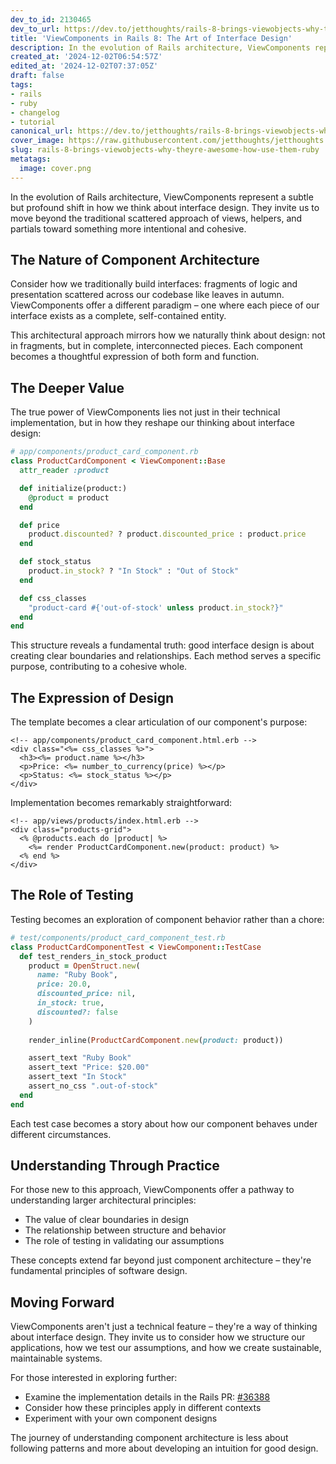 ```yaml
---
dev_to_id: 2130465
dev_to_url: https://dev.to/jetthoughts/rails-8-brings-viewobjects-why-theyre-awesome-and-how-to-use-them-323c
title: 'ViewComponents in Rails 8: The Art of Interface Design'
description: In the evolution of Rails architecture, ViewComponents represent a subtle but profound shift in how...
created_at: '2024-12-02T06:54:57Z'
edited_at: '2024-12-02T07:37:05Z'
draft: false
tags:
- rails
- ruby
- changelog
- tutorial
canonical_url: https://dev.to/jetthoughts/rails-8-brings-viewobjects-why-theyre-awesome-and-how-to-use-them-323c
cover_image: https://raw.githubusercontent.com/jetthoughts/jetthoughts.github.io/master/content/blog/rails-8-brings-viewobjects-why-theyre-awesome-how-use-them-ruby/cover.png
slug: rails-8-brings-viewobjects-why-theyre-awesome-how-use-them-ruby
metatags:
  image: cover.png
---
```

In the evolution of Rails architecture, ViewComponents represent a subtle but profound shift in how we think about interface design. They invite us to move beyond the traditional scattered approach of views, helpers, and partials toward something more intentional and cohesive.

## The Nature of Component Architecture

Consider how we traditionally build interfaces: fragments of logic and presentation scattered across our codebase like leaves in autumn. ViewComponents offer a different paradigm – one where each piece of our interface exists as a complete, self-contained entity.

This architectural approach mirrors how we naturally think about design: not in fragments, but in complete, interconnected pieces. Each component becomes a thoughtful expression of both form and function.

## The Deeper Value

The true power of ViewComponents lies not just in their technical implementation, but in how they reshape our thinking about interface design:

```ruby
# app/components/product_card_component.rb
class ProductCardComponent < ViewComponent::Base
  attr_reader :product

  def initialize(product:)
    @product = product
  end

  def price
    product.discounted? ? product.discounted_price : product.price
  end

  def stock_status
    product.in_stock? ? "In Stock" : "Out of Stock"
  end

  def css_classes
    "product-card #{'out-of-stock' unless product.in_stock?}"
  end
end
```

This structure reveals a fundamental truth: good interface design is about creating clear boundaries and relationships. Each method serves a specific purpose, contributing to a cohesive whole.

## The Expression of Design

The template becomes a clear articulation of our component's purpose:

```erb
<!-- app/components/product_card_component.html.erb -->
<div class="<%= css_classes %>">
  <h3><%= product.name %></h3>
  <p>Price: <%= number_to_currency(price) %></p>
  <p>Status: <%= stock_status %></p>
</div>
```

Implementation becomes remarkably straightforward:

```erb
<!-- app/views/products/index.html.erb -->
<div class="products-grid">
  <% @products.each do |product| %>
    <%= render ProductCardComponent.new(product: product) %>
  <% end %>
</div>
```

## The Role of Testing

Testing becomes an exploration of component behavior rather than a chore:

```ruby
# test/components/product_card_component_test.rb
class ProductCardComponentTest < ViewComponent::TestCase
  def test_renders_in_stock_product
    product = OpenStruct.new(
      name: "Ruby Book", 
      price: 20.0, 
      discounted_price: nil, 
      in_stock: true, 
      discounted?: false
    )
    
    render_inline(ProductCardComponent.new(product: product))

    assert_text "Ruby Book"
    assert_text "Price: $20.00"
    assert_text "In Stock"
    assert_no_css ".out-of-stock"
  end
end
```

Each test case becomes a story about how our component behaves under different circumstances.

## Understanding Through Practice

For those new to this approach, ViewComponents offer a pathway to understanding larger architectural principles:

- The value of clear boundaries in design
- The relationship between structure and behavior
- The role of testing in validating our assumptions

These concepts extend far beyond just component architecture – they're fundamental principles of software design.

## Moving Forward

ViewComponents aren't just a technical feature – they're a way of thinking about interface design. They invite us to consider how we structure our applications, how we test our assumptions, and how we create sustainable, maintainable systems.

For those interested in exploring further:
- Examine the implementation details in the Rails PR: [#36388](https://github.com/rails/rails/pull/36388)
- Consider how these principles apply in different contexts
- Experiment with your own component designs

The journey of understanding component architecture is less about following patterns and more about developing an intuition for good design.